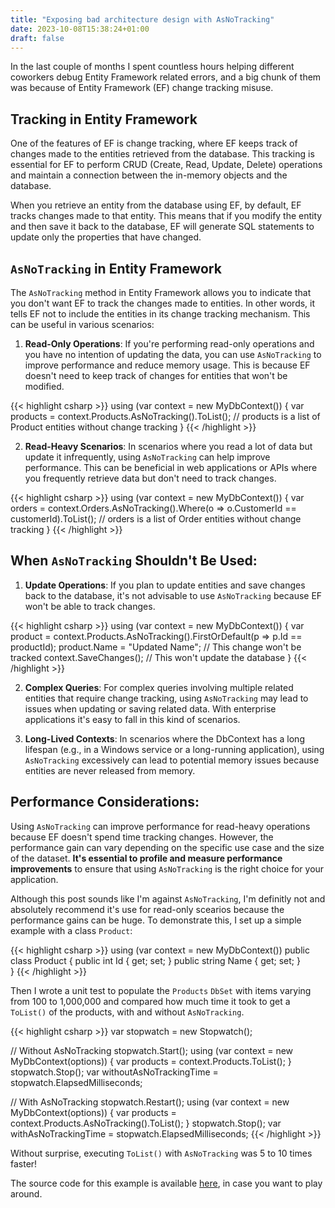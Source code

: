 ```yaml
---
title: "Exposing bad architecture design with AsNoTracking"
date: 2023-10-08T15:38:24+01:00
draft: false
---
```

In the last couple of months I spent countless hours helping different coworkers debug Entity Framework related errors, and a big chunk of them was because of Entity Framework (EF) change tracking misuse.

## Tracking in Entity Framework
One of the features of EF is change tracking, where EF keeps track of changes made to the entities retrieved from the database. This tracking is essential for EF to perform CRUD (Create, Read, Update, Delete) operations and maintain a connection between the in-memory objects and the database.

When you retrieve an entity from the database using EF, by default, EF tracks changes made to that entity. This means that if you modify the entity and then save it back to the database, EF will generate SQL statements to update only the properties that have changed.

## `AsNoTracking` in Entity Framework
The `AsNoTracking` method in Entity Framework allows you to indicate that you don't want EF to track the changes made to entities. In other words, it tells EF not to include the entities in its change tracking mechanism. This can be useful in various scenarios:

1. **Read-Only Operations**:
If you're performing read-only operations and you have no intention of updating the data, you can use `AsNoTracking` to improve performance and reduce memory usage. This is because EF doesn't need to keep track of changes for entities that won't be modified.

{{< highlight csharp >}}
using (var context = new MyDbContext())
{
    var products = context.Products.AsNoTracking().ToList();
    // products is a list of Product entities without change tracking
}
{{< /highlight >}}

2. **Read-Heavy Scenarios**:
In scenarios where you read a lot of data but update it infrequently, using `AsNoTracking` can help improve performance. This can be beneficial in web applications or APIs where you frequently retrieve data but don't need to track changes.

{{< highlight csharp >}}
using (var context = new MyDbContext())
{
    var orders = context.Orders.AsNoTracking().Where(o => o.CustomerId == customerId).ToList();
    // orders is a list of Order entities without change tracking
}
{{< /highlight >}}

## When `AsNoTracking` Shouldn't Be Used:
1. **Update Operations**: 
If you plan to update entities and save changes back to the database, it's not advisable to use `AsNoTracking` because EF won't be able to track changes.

{{< highlight csharp >}}
using (var context = new MyDbContext())
{
    var product = context.Products.AsNoTracking().FirstOrDefault(p => p.Id == productId);
    product.Name = "Updated Name"; // This change won't be tracked
    context.SaveChanges(); // This won't update the database
}
{{< /highlight >}}

2. **Complex Queries**: 
For complex queries involving multiple related entities that require change tracking, using `AsNoTracking` may lead to issues when updating or saving related data. With enterprise applications it's easy to fall in this kind of scenarios. 

3. **Long-Lived Contexts**: 
In scenarios where the DbContext has a long lifespan (e.g., in a Windows service or a long-running application), using `AsNoTracking` excessively can lead to potential memory issues because entities are never released from memory.

## Performance Considerations:
Using `AsNoTracking` can improve performance for read-heavy operations because EF doesn't spend time tracking changes. However, the performance gain can vary depending on the specific use case and the size of the dataset. **It's essential to profile and measure performance improvements** to ensure that using `AsNoTracking` is the right choice for your application.

Although this post sounds like I'm against `AsNoTracking`, I'm definitly not and absolutely recommend it's use for read-only scearios because the performance gains can be huge.
To demonstrate this, I set up a simple example with a class `Product`:

{{< highlight csharp >}}
using (var context = new MyDbContext())
public class Product
{
    public int Id { get; set; }
    public string Name { get; set; }    
}
{{< /highlight >}}

Then I wrote a unit test to populate the `Products` `DbSet` with items varying from 100 to 1,000,000 and compared how much time it took to get a `ToList()` of the products, with and without `AsNoTracking`. 

{{< highlight csharp >}}
var stopwatch = new Stopwatch();

// Without AsNoTracking
stopwatch.Start();
using (var context = new MyDbContext(options))
{
    var products = context.Products.ToList();
}
stopwatch.Stop();
var withoutAsNoTrackingTime = stopwatch.ElapsedMilliseconds;

// With AsNoTracking
stopwatch.Restart();
using (var context = new MyDbContext(options))
{
    var products = context.Products.AsNoTracking().ToList();
}
stopwatch.Stop();
var withAsNoTrackingTime = stopwatch.ElapsedMilliseconds;
{{< /highlight >}}

Without surprise, executing `ToList()` with `AsNoTracking` was 5 to 10 times faster!

The source code for this example is available [here](https://github.com/iamdlm/asnotracking-performance), in case you want to play around.